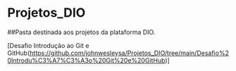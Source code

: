 # Projetos_DIO
##Pasta destinada aos projetos da plataforma DIO.

[Desafio Introdução ao Git e GitHub(https://github.com/johnwesleysa/Projetos_DIO/tree/main/Desafio%20Introdu%C3%A7%C3%A3o%20Git%20e%20GitHub)]
